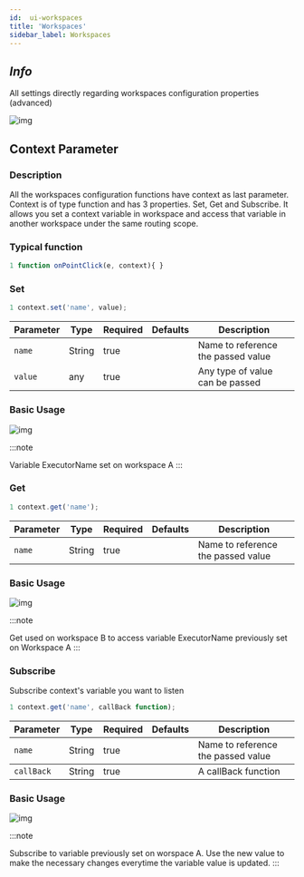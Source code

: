 ```yaml
---
id:  ui-workspaces
title: 'Workspaces'
sidebar_label: Workspaces
---
```


## _Info_

All settings directly regarding workspaces configuration properties (advanced)

![img](/img/responses/workspaces_info_usage.png)


## Context Parameter

<h3>Description</h3>

All the workspaces configuration functions have context as last parameter. Context is of type function and has 3 properties.
Set, Get and Subscribe. It allows you set a context variable in workspace and access that variable in another workspace under the same routing scope.

<h3>Typical function</h3>

```js {3}
1 function onPointClick(e, context){ }
```

<h3>Set</h3>

```js {3}
1 context.set('name', value);
```
<table className="custom-table">
    <thead>
        <tr>
            <th>Parameter</th>
            <th>Type</th>
            <th>Required</th>
            <th>Defaults</th>
            <th>Description</th>
        </tr>
    </thead>
    <tbody>
        <tr className="selected">
            <td><code>name</code></td>
            <td>String</td>
            <td>true</td>
            <td></td>
            <td>Name to reference the passed value</td>
        </tr>
         <tr className="selected">
            <td><code>value</code></td>
            <td>any</td>
            <td>true</td>
            <td></td>
            <td>Any type of value can be passed</td>
        </tr>
    </tbody>
</table>


<h3>Basic Usage</h3>


![img](/img/responses/context_set_usage.png)

:::note

Variable ExecutorName set on workspace A
:::

<h3>Get</h3>

```js {3}
1 context.get('name');
```
<table className="custom-table">
    <thead>
        <tr>
            <th>Parameter</th>
            <th>Type</th>
            <th>Required</th>
            <th>Defaults</th>
            <th>Description</th>
        </tr>
    </thead>
    <tbody>
        <tr className="selected">
            <td><code>name</code></td>
            <td>String</td>
            <td>true</td>
            <td></td>
            <td>Name to reference the passed value</td>
        </tr>
    </tbody>
</table>


<h3>Basic Usage</h3>


![img](/img/responses/context_get_usage.png)

:::note

Get used on workspace B to access variable ExecutorName previously set on Workspace A
:::

<h3>Subscribe</h3>

Subscribe context's variable you want to listen

```js {3}
1 context.get('name', callBack function);
```
<table className="custom-table">
    <thead>
        <tr>
            <th>Parameter</th>
            <th>Type</th>
            <th>Required</th>
            <th>Defaults</th>
            <th>Description</th>
        </tr>
    </thead>
    <tbody>
        <tr className="selected">
            <td><code>name</code></td>
            <td>String</td>
            <td>true</td>
            <td></td>
            <td>Name to reference the passed value</td>
        </tr>
    </tbody>
    <tbody>
        <tr className="selected">
            <td><code>callBack</code></td>
            <td>String</td>
            <td>true</td>
            <td></td>
            <td>A callBack function</td>
        </tr>
    </tbody>
</table>


<h3>Basic Usage</h3>


![img](/img/responses/context_subscribe_usage.png)

:::note

Subscribe to variable previously set on worspace A. Use the new value to make the necessary changes everytime the variable value is updated.
:::